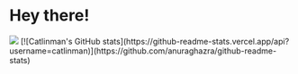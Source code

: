 # Hey there! #
<img src="https://komarev.com/ghpvc/?username=catlinman&style=flat-square&label&label=Profile+Views">
[![Catlinman's GitHub stats](https://github-readme-stats.vercel.app/api?username=catlinman)](https://github.com/anuraghazra/github-readme-stats)
